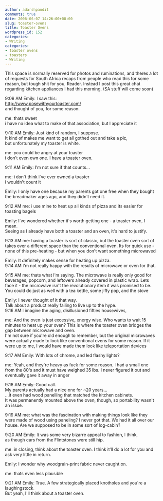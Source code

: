 ```yaml
---
author: adarshpandit
comments: true
date: 2006-06-07 14:26:00+00:00
slug: toaster-ovens
title: Toaster Ovens
wordpress_id: 152
categories:
- Writing
categories:
- toaster ovens
- toasters
- Writing
---
```


This space is normally reserved for photos and ruminations, and theres a lot of requests for South Africa recaps from people who read this for some reason, but tough shit for you, Reader. Instead I post this great chat regarding kitchen appliances I had this morning. (SA stuff will come soon)  
  
9:09 AM Emily: I saw this:  
 http://www.posewithyourtoaster.com/  
 and thought of you, for some reason.  
  
me: thats sweet  
 i have no idea what to make of that association, but I appreciate it  
  
9:10 AM Emily: Just kind of random, I suppose.  
 It kind of makes me want to get all gothed out and take a pic,  
 but unfortunately my toaster is white.  
  
me: you could be angry at your toaster  
 i don't even own one. I have a toaster oven.  
  
9:11 AM Emily: I'm not sure if that counts...  
  
me: i don't think I've ever owned a toaster  
 i wouldn't count it  
  
Emily: I only have one because my parents got one free when they bought the breadmaker ages ago, and they didn't need it.  
  
9:12 AM me: i use mine to heat up all kinds of pizza and its easier for toasting bagels  
  
Emily: I've wondered whether it's worth getting one - a toaster oven, I mean.  
 Seeing as I already have both a toaster and an oven, it's hard to justify.  
  
9:13 AM me: having a toaster is sort of classic, but the toaster oven sort of takes over a different space than the conventional oven. Its for quick use - none of this pre-heating - but when you don't want something microwaved  
  
Emily: It definitely makes sense for heating up pizza.  
9:14 AM I'm not really happy with the results of microwave or oven for that.  
  
9:15 AM me: thats what I'm saying. The microwave is really only good for beverages, popcorn, and leftovers already covered in plastic wrap. Lets face it - the microwave isn't the revolutionary item it was promised to be. You could do just as well with a tea kettle, some jiffy pop, and the stove  
  
Emily: I never thought of it that way.  
 Talk about a product really failing to live up to the hype.  
9:16 AM I imagine the aging, disillusioned fifties housewives,  
  
me: And the oven is just excessive, energy wise. Who wants to wait 15 minutes to heat up your oven? This is where the toaster oven bridges the gap between microwave and oven.  
 I'm not sure if you're old enough to remember, but the original microwaves were actually made to look like conventional ovens for some reason. If it were up to me, I would have made them look like teleportation devices  
  
9:17 AM Emily: With lots of chrome, and led flashy lights?  
  
me: Yeah, and they're heavy as fuck for some reason. I had a small one from the 80's and it must have weighed 35 lbs. I never figured it out and eventually gave it away in anger  
  
9:18 AM Emily: Good call.  
 My parents actually had a nice one for ~20 years...  
 ...it even had wood panelling that matched the kitchen cabinets.  
 It was permanently mounted above the oven, though, so portability wasn't an issue.  
  
9:19 AM me: what was the fascination with making things look like they were made of wood using paneling? I never got that. We had it all over our house. Are we supposed to be in some sort of log-cabin?  
  
9:20 AM Emily: It was some very bizarre appeal to fashion, I think,  
 as though cars from the Flintstones were still hip.  
  
me: in closing, think about the toaster oven. I think it'll do a lot for you and ask very little in return.  
  
Emily: I wonder why woodgrain-print fabric never caught on.  
  
me: thats even less plausible  
  
9:21 AM Emily: True. A few strategically placed knotholes and you're a laughingstock.  
 But yeah, I'll think about a toaster oven.
